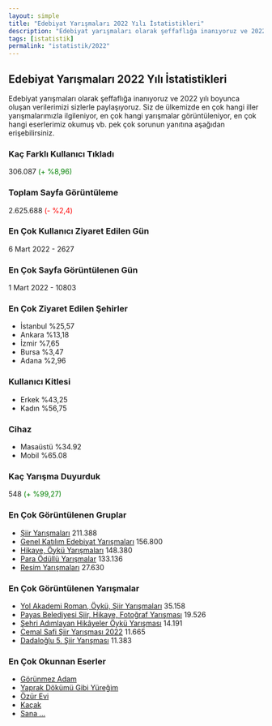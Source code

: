 ```yaml
---
layout: simple
title: "Edebiyat Yarışmaları 2022 Yılı İstatistikleri"
description: "Edebiyat yarışmaları olarak şeffaflığa inanıyoruz ve 2022 yılı boyunca oluşan verilerimizi sizlerle paylaşıyoruz. Siz de ülkemizde en çok hangi iller yarışmalarımızla ilgileniyor, en çok hangi yarışmalar görüntüleniyor, en çok hangi eserlerimiz okumuş vb. pek çok sorunun yanıtına aşağıdan erişebilirsiniz."
tags: [istatistik]
permalink: "istatistik/2022"
---
```


## Edebiyat Yarışmaları 2022 Yılı İstatistikleri

Edebiyat yarışmaları olarak şeffaflığa inanıyoruz ve 2022 yılı boyunca oluşan verilerimizi sizlerle paylaşıyoruz. Siz de ülkemizde en çok hangi iller yarışmalarımızla ilgileniyor, en çok hangi yarışmalar görüntüleniyor, en çok hangi eserlerimiz okumuş vb. pek çok sorunun yanıtına aşağıdan erişebilirsiniz.  

### Kaç Farklı Kullanıcı Tıkladı
306.087 <span style="color:green">(+ %8,96)</span>

### Toplam Sayfa Görüntüleme
2.625.688 <span style="color:red">(- %2,4)</span>

### En Çok Kullanıcı Ziyaret Edilen Gün
6 Mart 2022 - 2627

### En Çok Sayfa Görüntülenen Gün
1 Mart 2022 - 10803

### En Çok Ziyaret Edilen Şehirler
- İstanbul %25,57
- Ankara %13,18
- İzmir %7,65
- Bursa %3,47
- Adana %2,96

### Kullanıcı Kitlesi
- Erkek %43,25
- Kadın %56,75

### Cihaz
- Masaüstü %34.92
- Mobil %65.08

### Kaç Yarışma Duyurduk
548 <span style="color:green">(+ %99,27)</span>

### En Çok Görüntülenen Gruplar
- [Şiir Yarışmaları](https://edebiyatyarismalari.com/siir-yarismalari/) 211.388
- [Genel Katılım Edebiyat Yarışmaları](https://edebiyatyarismalari.com/genel-edebiyat-yarismalari/) 156.800
- [Hikaye, Öykü Yarışmaları](https://edebiyatyarismalari.com/hikaye-yarismalari/) 148.380
- [Para Ödüllü Yarışmalar](https://edebiyatyarismalari.com/para-odullu-yarismalar/) 133.136
- [Resim Yarışmaları](https://edebiyatyarismalari.com/resim-yarismalari/) 27.630

### En Çok Görüntülenen Yarışmalar
- [Yol Akademi Roman, Öykü, Şiir Yarışmaları](https://edebiyatyarismalari.com/yol-akademi-roman-oyku-siir-yarismasi) 35.158
- [Payas Belediyesi Şiir, Hikaye, Fotoğraf Yarışması](https://edebiyatyarismalari.com/payas-siir-hikaye-fotograf-yarismasi) 19.526
- [Şehri Adımlayan Hikâyeler Öykü Yarışması](https://edebiyatyarismalari.com/sehri-adimlayan-hikayeler-oyku-yarismasi) 14.191
- [Cemal Safi Şiir Yarışması 2022](https://edebiyatyarismalari.com/cemal-safi-siir-yarismasi-2022) 11.665
- [Dadaloğlu 5. Şiir Yarışması](https://edebiyatyarismalari.com/dadaloglu-5-siir-yarismasi) 11.383

### En Çok Okunnan Eserler
- [Görünmez Adam](https://edebiyatyarismalari.com/blog/gorunmez-adam)
- [Yaprak Dökümü Gibi Yüreğim](https://edebiyatyarismalari.com/blog/yaprak-dokumu-gibi-yuregim)
- [Özür Evi](https://edebiyatyarismalari.com/blog/ozur-evi)
- [Kaçak](https://edebiyatyarismalari.com/blog/kacak)
- [Sana …](https://edebiyatyarismalari.com/blog/sana)
